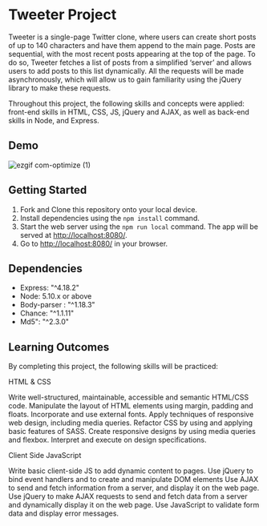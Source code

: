 # Tweeter Project


Tweeter is a single-page Twitter clone, where users can create short posts of up to 140 characters and have them append to the main page. Posts are sequential, with the most recent posts appearing at the top of the page. To do so, Tweeter fetches a list of posts from a simplified ‘server’ and allows users to add posts to this list dynamically. All the requests will be made asynchronously, which will allow us to gain familiarity using the jQuery library to make these requests.

Throughout this project, the following skills and concepts were applied: front-end skills in HTML, CSS, JS, jQuery and AJAX,  as well as back-end skills in Node, and Express.

## Demo

![ezgif com-optimize (1)](https://user-images.githubusercontent.com/91483856/229029018-d4495336-9c9e-4f9b-a1b1-f0308391bdfc.gif)

## Getting Started

1. Fork and Clone this repository onto your local device.
2. Install dependencies using the `npm install` command.
3. Start the web server using the `npm run local` command. The app will be served at <http://localhost:8080/>.
4. Go to <http://localhost:8080/> in your browser.

## Dependencies

- Express: "^4.18.2"
- Node: 5.10.x or above
- Body-parser : "^1.18.3"
- Chance: "^1.1.11"
- Md5": "^2.3.0"

## Learning Outcomes
By completing this project, the following skills will be practiced:

HTML & CSS

Write well-structured, maintainable, accessible and semantic HTML/CSS code.
Manipulate the layout of HTML elements using margin, padding and floats.
Incorporate and use external fonts.
Apply techniques of responsive web design, including media queries.
Refactor CSS by using and applying basic features of SASS.
Create responsive designs by using media queries and flexbox.
Interpret and execute on design specifications.

Client Side JavaScript

Write basic client-side JS to add dynamic content to pages.
Use jQuery to bind event handlers and to create and manipulate DOM elements
Use AJAX to send and fetch information from a server, and display it on the web page.
Use jQuery to make AJAX requests to send and fetch data from a server and dynamically display it on the web page.
Use JavaScript to validate form data and display error messages.
    

